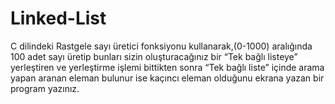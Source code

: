 # Linked-List
 C dilindeki Rastgele sayı üretici fonksiyonu kullanarak,(0-1000) aralığında 100 adet
sayı üretip bunları sizin oluşturacağınız bir “Tek bağlı listeye” yerleştiren ve yerleştirme
işlemi bittikten sonra “Tek bağlı liste” içinde arama yapan aranan eleman bulunur ise
kaçıncı eleman olduğunu ekrana yazan bir program yazınız. 
